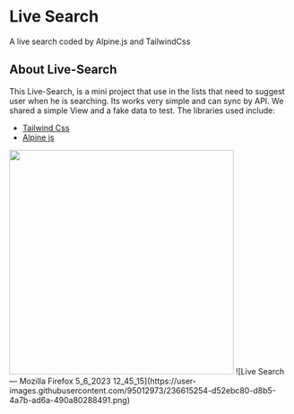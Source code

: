 # Live Search
A live search coded by Alpine.js and TailwindCss

## About Live-Search

This Live-Search, is a mini project that use in the lists that need to suggest user when he is searching. Its works very simple and can sync by API.
We shared a simple View and a fake data to test. The libraries used include:

 - [Tailwind Css](https://tailwindcss.com/)
 - [Alpine js](https://alpinejs.dev/)

<img src="https://user-images.githubusercontent.com/95012973/236615254-d52ebc80-d8b5-4a7b-ad6a-490a80288491.png" width="400">
![Live Search — Mozilla Firefox 5_6_2023 12_45_15](https://user-images.githubusercontent.com/95012973/236615254-d52ebc80-d8b5-4a7b-ad6a-490a80288491.png)
